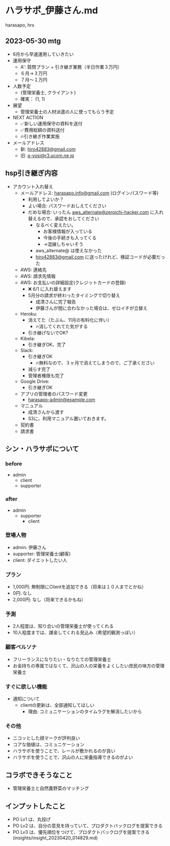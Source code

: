 # ハラサポ_伊藤さん.md
harasapo, hrs

## 2023-05-30 mtg
- 6月から早速運用していきたい
- 運用保守
  - A': 質問プラン + 引き継ぎ業務（半日作業３万円）
  - ６月→３万円
  - ７月〜１万円
- 人数予定
  - {管理栄養士, クライアント}
  - 確実： {1, 1}
- 展望
  - 管理栄養士の人材派遣の人に使ってもらう予定
- NEXT ACTION
  - ✅新しい運用保守の資料を送付
  - ✅費用総額の資料送付
  - 🔥引き継ぎ作業実施
- メールアドレス
  - 新: hiro42883@gmail.com
  - 旧: a-yosi@r3.ucom.ne.jp

## hsp引き継ぎ内容
- アカウント入れ替え
  - メールアドレス: harasapo.info@gmail.com (ログインパスワード等)
    - 利用してよいか？
    - よい場合: パスワードおしえてください
    - だめな場合: いったん aws_alternate@zeroichi-hacker.com に入れ替えるので、承認をおしてください
      - なるべく変えたい。
        - お客様情報が入っている
        - 今後の手続きも入ってくる
        - →混線しちゃいそう
      - aws_alternate@ は使えなかった
      - hiro42883@gmail.com に送ったけれど、検証コードが必要だった
  - AWS: 連絡先
  - AWS: 請求先情報
  - AWS: お支払いの詳細設定(クレジットカードの登録)
    - ❌ 6/1 に入れ替えます
    - 5月分の請求が終わったタイミングで切り替え
      - 成清さんに完了報告
      - 伊藤さんが間に合わなかった場合は、ゼロイチが立替え
  - Heroku:
    - 消えてた（たぶん、11月の有料化に伴い）
      - 🔥消してくれてた気がする
    - 引き継げないでOK?
  - Kibela:
    - 引き継ぎOK、完了
  - Slack:
    - 引き継ぎOK
      - 🔥無料なので、３ヶ月で消えてしまうので、ご了承ください
    - 減らす完了
    - 管理者権限も完了
  - Google Drive:
    - 引き継ぎOK
  - アプリの管理者のパスワード変更
    - harasapo-admin@example.com
  - マニュアル
    - 成清さんから渡す
    - S3に、利用マニュアル置いておきます。
  - 契約書
  - 請求書


## シン・ハラサポについて
### before
- admin
  - client
  - supporter

### after
- admin
  - supporter
    - client

### 登場人物
- admin: 伊藤さん
- supporter: 管理栄養士(顧客)
- client: ダイエットしたい人

### プラン
- 1,000円: 無制限にClientを追加できる（将来は１０人までとかね）
- 0円: なし
- 2,000円: なし（将来できるかもね）

### 予測
- 2人程度は、知り合いの管理栄養士が使ってくれる
- 10人程度までは、課金してくれる見込み（希望的観測っぽい）

### 顧客ペルソナ
- フリーランスになりたい・なりたての管理栄養士
- お金持ちの専属ではなくて、沢山の人の栄養をよくしたい庶民の味方の管理栄養士

### すぐに欲しい機能
- 通知について
  - clientの更新は、全部通知してほしい
    - 理由: コミュニケーションのタイムラグを解消したいから

### その他
- ニコッとした顔マークが評判良い
- コアな価値は、コミュニケーション
- ハラサポを使うことで、レールが敷かれるのが良い
- ハラサポを使うことで、沢山の人に栄養指導できるのがよい

## コラボできそうなこと
- 管理栄養士と自然農野菜のマッチング

## インプットしたこと
- PO Lv1 は、丸投げ
- PO Lv2 は、自分の意見を持っていて、プロダクトバックログを提案できる
- PO Lv3 は、優先順位をつけて、プロダクトバックログを提案できる
(insights/insight_20230420_014829.md)
